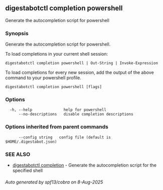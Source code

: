 ## digestabotctl completion powershell

Generate the autocompletion script for powershell

### Synopsis

Generate the autocompletion script for powershell.

To load completions in your current shell session:

	digestabotctl completion powershell | Out-String | Invoke-Expression

To load completions for every new session, add the output of the above command
to your powershell profile.


```
digestabotctl completion powershell [flags]
```

### Options

```
  -h, --help              help for powershell
      --no-descriptions   disable completion descriptions
```

### Options inherited from parent commands

```
      --config string   config file (default is $HOME/.digestabot.json)
```

### SEE ALSO

* [digestabotctl completion](digestabotctl_completion.md)	 - Generate the autocompletion script for the specified shell

###### Auto generated by spf13/cobra on 8-Aug-2025
